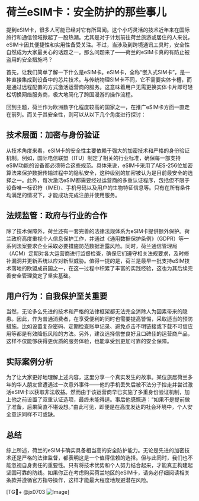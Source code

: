 # 荷兰eSIM卡：安全防护的那些事儿

提到eSIM卡，很多人可能已经对它有所耳闻。这个小巧灵活的技术近年来在国际旅行和通信领域掀起了一股热潮。尤其是对于计划前往荷兰旅游或居住的人来说，eSIM卡因其便捷性和实用性备受关注。不过，当涉及到跨境通讯工具时，安全性自然成为大家最关心的话题之一。那么问题来了——荷兰的eSIM卡真的有防止被盗用的安全措施吗？

首先，让我们简单了解一下什么是eSIM卡。eSIM卡，全称“嵌入式SIM卡”，是一种直接集成到设备中的芯片技术。与传统物理SIM卡不同，它不需要实体卡槽，而是通过远程配置的方式激活运营商的服务。这意味着用户无需更换实体卡片即可轻松切换网络服务商，极大地简化了跨国漫游的操作流程。

回到主题，荷兰作为欧洲数字化程度较高的国家之一，在推广eSIM卡方面一直走在前列。而关于其安全性，则可以从以下几个角度进行探讨：

## 技术层面：加密与身份验证

从技术角度来看，eSIM卡的安全性主要依赖于强大的加密技术和严格的身份验证机制。例如，国际电信联盟（ITU）制定了相关的行业标准，确保每一部支持eSIM功能的设备都必须符合这些规范。具体来说，eSIM卡采用了AES-256位加密算法来保护数据传输过程中的隐私安全，这种级别的加密被认为是目前最安全的选择之一。此外，每次激活eSIM都需要经过运营商的多重认证程序，包括但不限于设备唯一标识符（IMEI）、手机号码以及用户的生物特征信息等。只有在所有条件均满足的情况下，才能成功完成注册并使用服务。

## 法规监管：政府与行业的合作

除了技术保障外，荷兰还有一套完善的法律法规体系为eSIM卡提供额外保护。荷兰政府高度重视个人信息保护工作，并通过《通用数据保护条例》（GDPR）等一系列法案要求企业采取必要措施防范数据泄露风险。同时，荷兰通信管理局（ACM）定期对各大运营商进行监督检查，确保它们遵守相关法规要求，及时修补漏洞并更新系统以应对新型威胁。值得一提的是，荷兰是最早一批支持eSIM技术落地的欧盟成员国之一，在这一过程中积累了丰富的实践经验，这也为其后续完善安全管理奠定了坚实基础。

## 用户行为：自我保护至关重要

当然，无论多么先进的技术和严格的法律框架都无法完全消除人为因素带来的隐患。因此，作为普通消费者，在享受便利的同时也需要提高警惕，采取适当的预防措施。比如设置复杂密码、定期检查账单记录、避免点击不明链接或下载不可信应用等都是有效降低风险的方法。另外，建议选择信誉良好且口碑佳的运营商产品，这样不仅能够获得更优质的服务体验，也能享受到更加可靠的安全保障。

## 实际案例分析

为了让大家更好地理解上述内容，这里分享一个真实发生的故事。某位旅居荷兰多年的华人朋友曾遭遇过一次意外事件——他的手机丢失后被不法分子捡走并尝试激活eSIM卡以获取非法收益。然而由于该运营商早已实施了多重身份验证机制，加上他之前设置了双重认证选项，最终未能得逞。事后他感慨道：“如果不是提前做了准备，后果简直不堪设想。”由此可见，即便是在高度发达的社会环境中，个人安全意识同样不可或缺。

## 总结

综上所述，荷兰的eSIM卡确实具备相当高的安全防护能力。无论是先进的加密技术还是严格的法律监督，都表明这是一个值得信赖的选择。但与此同时，我们也不能忽视自身责任的重要性。只有将技术优势和个人努力结合起来，才能真正构建起坚固可靠的防线。如果你正在考虑购买荷兰地区的eSIM卡，请务必仔细阅读相关条款并遵循官方指导操作，这样才能最大程度地规避潜在风险。

[TG💪+ @jx0703 ![Image](https://github.com/user-attachments/assets/dbca1d08-cadb-493c-b0ec-ad6f7a83f270)]